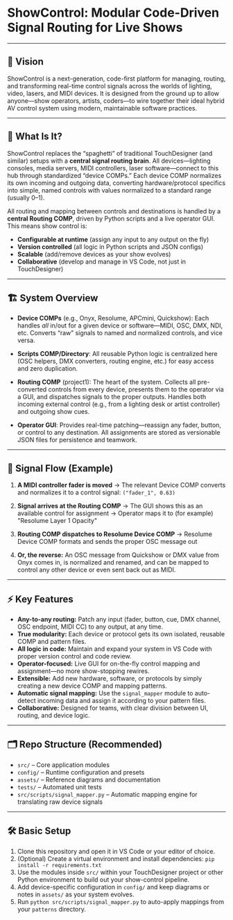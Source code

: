 # ShowControl: Modular Code-Driven Signal Routing for Live Shows

---

## 🎯 Vision

ShowControl is a next-generation, code-first platform for managing, routing, and transforming real-time control signals across the worlds of lighting, video, lasers, and MIDI devices. It is designed from the ground up to allow anyone—show operators, artists, coders—to wire together their ideal hybrid AV control system using modern, maintainable software practices.

---

## 🚀 What Is It?

ShowControl replaces the “spaghetti” of traditional TouchDesigner (and similar) setups with a **central signal routing brain**.
All devices—lighting consoles, media servers, MIDI controllers, laser software—connect to this hub through standardized “device COMPs.”
Each device COMP normalizes its own incoming and outgoing data, converting hardware/protocol specifics into simple, named controls with values normalized to a standard range (usually 0–1).

All routing and mapping between controls and destinations is handled by a **central Routing COMP**, driven by Python scripts and a live operator GUI.
This means show control is:

- **Configurable at runtime** (assign any input to any output on the fly)
- **Version controlled** (all logic in Python scripts and JSON configs)
- **Scalable** (add/remove devices as your show evolves)
- **Collaborative** (develop and manage in VS Code, not just in TouchDesigner)

---

## 🏗️ System Overview

- **Device COMPs** (e.g., Onyx, Resolume, APCmini, Quickshow):
  Each handles *all* in/out for a given device or software—MIDI, OSC, DMX, NDI, etc.
  Converts “raw” signals to named and normalized controls, and vice versa.

- **Scripts COMP/Directory**:
  All reusable Python logic is centralized here (OSC helpers, DMX converters, routing engine, etc.) for easy access and zero duplication.

- **Routing COMP** (project1):
  The heart of the system. Collects all pre-converted controls from every device, presents them to the operator via a GUI, and dispatches signals to the proper outputs.
  Handles both incoming external control (e.g., from a lighting desk or artist controller) and outgoing show cues.

- **Operator GUI**:
  Provides real-time patching—reassign any fader, button, or control to any destination.
  All assignments are stored as versionable JSON files for persistence and teamwork.

---

## 🔄 Signal Flow (Example)

1. **A MIDI controller fader is moved**
   → The relevant Device COMP converts and normalizes it to a control signal:
   `("fader_1", 0.63)`

2. **Signal arrives at the Routing COMP**
   → The GUI shows this as an available control for assignment
   → Operator maps it to (for example) "Resolume Layer 1 Opacity"

3. **Routing COMP dispatches to Resolume Device COMP**
   → Resolume Device COMP formats and sends the proper OSC message out

4. **Or, the reverse:**
   An OSC message from Quickshow or DMX value from Onyx comes in, is normalized and renamed, and can be mapped to control any other device or even sent back out as MIDI.

---

## ⚡ Key Features

- **Any-to-any routing:** Patch any input (fader, button, cue, DMX channel, OSC endpoint, MIDI CC) to any output, at any time.
- **True modularity:** Each device or protocol gets its own isolated, reusable COMP and pattern files.
- **All logic in code:** Maintain and expand your system in VS Code with proper version control and code review.
- **Operator-focused:** Live GUI for on-the-fly control mapping and assignment—no more show-stopping rewires.
- **Extensible:** Add new hardware, software, or protocols by simply creating a new device COMP and mapping patterns.
- **Automatic signal mapping:** Use the `signal_mapper` module to auto-detect incoming data and assign it according to your pattern files.
- **Collaborative:** Designed for teams, with clear division between UI, routing, and device logic.

---

## 🗂️ Repo Structure (Recommended)
- `src/` – Core application modules
- `config/` – Runtime configuration and presets
- `assets/` – Reference diagrams and documentation
- `tests/` – Automated unit tests
- `src/scripts/signal_mapper.py` – Automatic mapping engine for translating raw device signals

---

## 🛠️ Basic Setup

1. Clone this repository and open it in VS Code or your editor of choice.
2. (Optional) Create a virtual environment and install dependencies:
   `pip install -r requirements.txt`
3. Use the modules inside `src/` within your TouchDesigner project or other Python environment to build out your show-control pipeline.
4. Add device-specific configuration in `config/` and keep diagrams or notes in `assets/` as your system evolves.
5. Run `python src/scripts/signal_mapper.py` to auto-apply mappings from your `patterns` directory.

